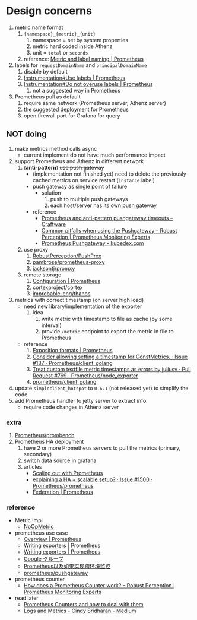 # Design concerns

1. metric name format
    1. `{namespace}_{metric}_{unit}`
        1. namespace = set by system properties
        1. metric hard coded inside Athenz
        1. unit = `total` or `seconds`
    1. reference: [Metric and label naming | Prometheus](https://prometheus.io/docs/practices/naming/#metric-names)
1. labels for `requestDomainName` and `principalDomainName`
    1. disable by default
    1. [Instrumentation#Use labels | Prometheus](https://prometheus.io/docs/practices/instrumentation/#use-labels)
    1. [Instrumentation#Do not overuse labels | Prometheus](https://prometheus.io/docs/practices/instrumentation/#do-not-overuse-labels)
        1. not a suggested way in Prometheus
1. Prometheus pull as default
    1. require same network (Prometheus server, Athenz server)
    1. the suggested deployment for Prometheus
    1. open firewall port for Grafana for query

## NOT doing
1. make metrics method calls async
    - current implement do not have much performance impact
1. support Prometheus and Athenz in different network
    1. (**anti-pattern**) ~~use push gateway~~
        - (implementation not finished yet) need to delete the previously cached metrics on service restart (`instance` label)
        - push gateway as single point of failure
            - solution
                1. push to multiple push gateways
                1. each host/server has its own push gateway
        - reference
            - [Prometheus and anti-pattern pushgateway timeouts &#8211; Craftware](https://www.craftware.info/2017/01/26/prometheus-and-anti-pattern-pushgateway-timeouts/)
            - [Common pitfalls when using the Pushgateway &#8211; Robust Perception | Prometheus Monitoring Experts](https://www.robustperception.io/common-pitfalls-when-using-the-pushgateway)
            - [Prometheus Pushgateway - kubedex.com](https://kubedex.com/resource/prometheus-pushgateway/)
    1. use proxy
        1. [RobustPerception/PushProx](https://github.com/RobustPerception/PushProx)
        1. [pambrose/prometheus-proxy](https://github.com/pambrose/prometheus-proxy)
        1. [jacksontj/promxy](https://github.com/jacksontj/promxy)
    1. remote storage
        1. [Configuration | Prometheus](https://prometheus.io/docs/prometheus/latest/configuration/configuration/#remote_write)
        1. [cortexproject/cortex](https://github.com/cortexproject/cortex)
        1. [improbable-eng/thanos](https://github.com/improbable-eng/thanos)
1. metrics with correct timestamp (on server high load)
    - need new library/implementation of the exporter
        1. idea
            1. write metric with timestamp to file as cache (by some interval)
            1. provide `/metric` endpoint to export the metric in file to Prometheus
    - reference
        1. [Exposition formats | Prometheus](https://prometheus.io/docs/instrumenting/exposition_formats/#comments-help-text-and-type-information)
        1. [Consider allowing setting a timestamp for ConstMetrics. · Issue #187 · Prometheus/client_golang](https://github.com/prometheus/client_golang/issues/187)
        1. [Treat custom textfile metric timestamps as errors by juliusv · Pull Request #769 · Prometheus/node_exporter](https://github.com/prometheus/node_exporter/pull/769)
        1. [prometheus/client_golang](https://github.com/prometheus/client_golang/blob/dae2ffdedce8449c6f0aaf64acf8ae782fd1ba07/prometheus/examples_test.go#L688-L719)
1. update `simpleclient_hotspot` to `0.6.1` (not released yet) to simplify the code
1. add Prometheus handler to jetty server to extract info.
    - require code changes in Athenz server

### extra

1. [Prometheus/prombench](https://github.com/prometheus/prombench)
1. Prometheus HA deployment
    1. have 2 or more Prometheus servers to pull the metrics (primary, secondary)
    1. switch data source in grafana
    1. articles
        - [Scaling out with Prometheus](https://www.perimeterx.com/blog/scaling-out-with-Prometheus/)
        - [explaining a  HA + scalable setup? · Issue #1500 · Prometheus/prometheus](https://github.com/prometheus/prometheus/issues/1500)
        - [Federation | Prometheus](https://prometheus.io/docs/prometheus/latest/federation/)

### reference

- Metric Impl
    - [NoOpMetric](https://github.com/yahoo/athenz/tree/master/libs/java/server_common/src/main/java/com/yahoo/athenz/common/metrics/impl)
- prometheus use case
    - [Overview | Prometheus](https://prometheus.io/docs/introduction/overview/#when-does-it-not-fit)
    - [Writing exporters | Prometheus](https://prometheus.io/docs/instrumenting/writing_exporters/#scheduling)
    - [Writing exporters | Prometheus](https://prometheus.io/docs/instrumenting/writing_exporters/#pushes)
    - [Google グループ](https://groups.google.com/forum/#!topic/prometheus-developers/sLpOnfId13o)
    - [Prometheus以及如果实现跨环境监控](http://ylzheng.com/2017/05/13/prometheus-01/)
    - [prometheus/pushgateway](https://github.com/prometheus/pushgateway#about-timestamps)
- prometheus counter
    - [How does a Prometheus Counter work? &#8211; Robust Perception | Prometheus Monitoring Experts](https://www.robustperception.io/how-does-a-prometheus-counter-work)
- read later
    - [Prometheus Counters and how to deal with them](https://www.innoq.com/en/blog/prometheus-counters/)
    - [Logs and Metrics - Cindy Sridharan - Medium](https://medium.com/@copyconstruct/logs-and-metrics-6d34d3026e38)
